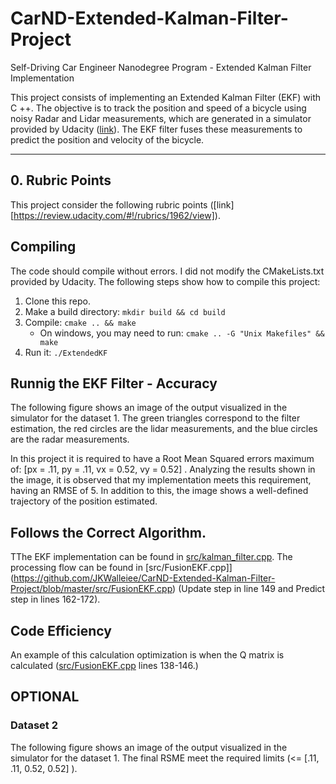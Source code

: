 # CarND-Extended-Kalman-Filter-Project
Self-Driving Car Engineer Nanodegree Program - Extended Kalman Filter Implementation

This project consists of implementing an Extended Kalman Filter (EKF) with C ++. The objective is to track the position and speed of a bicycle using noisy Radar and Lidar measurements, which are generated in a simulator provided by Udacity ([link](https://github.com/udacity/self-driving-car-sim/releases)). The EKF filter fuses these measurements to predict the position and velocity of the bicycle.

---

## 0. Rubric Points

This project consider the following rubric points ([link][https://review.udacity.com/#!/rubrics/1962/view]).


## Compiling

The code should compile without errors. I did not modify the CMakeLists.txt provided by Udacity. The following steps show how to compile this project:

1. Clone this repo.
2. Make a build directory: `mkdir build && cd build`
3. Compile: `cmake .. && make` 
   * On windows, you may need to run: `cmake .. -G "Unix Makefiles" && make`
4. Run it: `./ExtendedKF `

## Runnig the EKF Filter - Accuracy

The following figure shows an image of the output visualized in the simulator for the dataset 1. The green triangles correspond to the filter estimation, the red circles are the lidar measurements, and the blue circles are the radar measurements.

In this project it is required to have a Root Mean Squared errors maximum of: [px = .11, py = .11,  vx = 0.52,  vy = 0.52] . Analyzing the results shown in the image, it is observed that my implementation meets this requirement, having an RMSE of 5. In addition to this, the image shows a well-defined trajectory of the position estimated.

## Follows the Correct Algorithm.

TThe EKF implementation can be found in [src/kalman_filter.cpp](https://github.com/JKWalleiee/CarND-Extended-Kalman-Filter-Project/blob/master/src/kalman_filter.cpp). The processing flow can be found in [src/FusionEKF.cpp]](https://github.com/JKWalleiee/CarND-Extended-Kalman-Filter-Project/blob/master/src/FusionEKF.cpp) (Update step in line 149 and Predict step in lines 162-172).

## Code Efficiency
An example of this calculation optimization is when the Q matrix is calculated ([src/FusionEKF.cpp](https://github.com/JKWalleiee/CarND-Extended-Kalman-Filter-Project/blob/master/src/FusionEKF.cpp) lines 138-146.)


## OPTIONAL

### Dataset 2
The following figure shows an image of the output visualized in the simulator for the dataset 1. The final RSME meet the required limits (<= [.11, .11, 0.52, 0.52] ).



